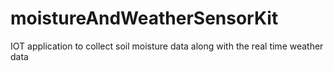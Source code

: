 # moistureAndWeatherSensorKit
IOT application to collect soil moisture data along with the real time weather data
